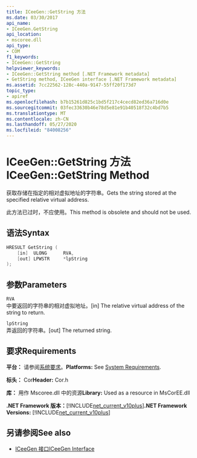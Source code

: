 ```yaml
---
title: ICeeGen::GetString 方法
ms.date: 03/30/2017
api_name:
- ICeeGen.GetString
api_location:
- mscoree.dll
api_type:
- COM
f1_keywords:
- ICeeGen::GetString
helpviewer_keywords:
- ICeeGen::GetString method [.NET Framework metadata]
- GetString method, ICeeGen interface [.NET Framework metadata]
ms.assetid: 7cc22562-128c-440a-9147-55ff20f173d7
topic_type:
- apiref
ms.openlocfilehash: b7b15261d825c1bd5f217c4cecd82ed36a716d0e
ms.sourcegitcommit: 03fec33630b46e78d5e81e91b40518f32c4bd7b5
ms.translationtype: MT
ms.contentlocale: zh-CN
ms.lasthandoff: 05/27/2020
ms.locfileid: "84008256"
---
```

# <a name="iceegengetstring-method"></a><span data-ttu-id="1d30e-102">ICeeGen::GetString 方法</span><span class="sxs-lookup"><span data-stu-id="1d30e-102">ICeeGen::GetString Method</span></span>
<span data-ttu-id="1d30e-103">获取存储在指定的相对虚拟地址的字符串。</span><span class="sxs-lookup"><span data-stu-id="1d30e-103">Gets the string stored at the specified relative virtual address.</span></span>  
  
 <span data-ttu-id="1d30e-104">此方法已过时，不应使用。</span><span class="sxs-lookup"><span data-stu-id="1d30e-104">This method is obsolete and should not be used.</span></span>  
  
## <a name="syntax"></a><span data-ttu-id="1d30e-105">语法</span><span class="sxs-lookup"><span data-stu-id="1d30e-105">Syntax</span></span>  
  
```cpp  
HRESULT GetString (  
    [in]  ULONG      RVA,
    [out] LPWSTR     *lpString  
);  
```  
  
## <a name="parameters"></a><span data-ttu-id="1d30e-106">参数</span><span class="sxs-lookup"><span data-stu-id="1d30e-106">Parameters</span></span>  
 `RVA`  
 <span data-ttu-id="1d30e-107">中要返回的字符串的相对虚拟地址。</span><span class="sxs-lookup"><span data-stu-id="1d30e-107">[in] The relative virtual address of the string to return.</span></span>  
  
 `lpString`  
 <span data-ttu-id="1d30e-108">弄返回的字符串。</span><span class="sxs-lookup"><span data-stu-id="1d30e-108">[out] The returned string.</span></span>  
  
## <a name="requirements"></a><span data-ttu-id="1d30e-109">要求</span><span class="sxs-lookup"><span data-stu-id="1d30e-109">Requirements</span></span>  
 <span data-ttu-id="1d30e-110">**平台：** 请参阅[系统要求](../../get-started/system-requirements.md)。</span><span class="sxs-lookup"><span data-stu-id="1d30e-110">**Platforms:** See [System Requirements](../../get-started/system-requirements.md).</span></span>  
  
 <span data-ttu-id="1d30e-111">**标头：** Cor</span><span class="sxs-lookup"><span data-stu-id="1d30e-111">**Header:** Cor.h</span></span>  
  
 <span data-ttu-id="1d30e-112">**库：** 用作 Mscoree.dll 中的资源</span><span class="sxs-lookup"><span data-stu-id="1d30e-112">**Library:** Used as a resource in MsCorEE.dll</span></span>  
  
 <span data-ttu-id="1d30e-113">**.NET Framework 版本：**[!INCLUDE[net_current_v10plus](../../../../includes/net-current-v10plus-md.md)]</span><span class="sxs-lookup"><span data-stu-id="1d30e-113">**.NET Framework Versions:** [!INCLUDE[net_current_v10plus](../../../../includes/net-current-v10plus-md.md)]</span></span>  
  
## <a name="see-also"></a><span data-ttu-id="1d30e-114">另请参阅</span><span class="sxs-lookup"><span data-stu-id="1d30e-114">See also</span></span>

- [<span data-ttu-id="1d30e-115">ICeeGen 接口</span><span class="sxs-lookup"><span data-stu-id="1d30e-115">ICeeGen Interface</span></span>](iceegen-interface.md)
